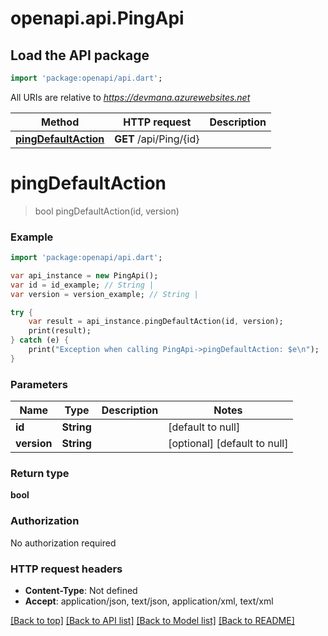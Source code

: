 # openapi.api.PingApi

## Load the API package
```dart
import 'package:openapi/api.dart';
```

All URIs are relative to *https://devmana.azurewebsites.net*

Method | HTTP request | Description
------------- | ------------- | -------------
[**pingDefaultAction**](PingApi.md#pingDefaultAction) | **GET** /api/Ping/{id} | 


# **pingDefaultAction**
> bool pingDefaultAction(id, version)



### Example 
```dart
import 'package:openapi/api.dart';

var api_instance = new PingApi();
var id = id_example; // String | 
var version = version_example; // String | 

try { 
    var result = api_instance.pingDefaultAction(id, version);
    print(result);
} catch (e) {
    print("Exception when calling PingApi->pingDefaultAction: $e\n");
}
```

### Parameters

Name | Type | Description  | Notes
------------- | ------------- | ------------- | -------------
 **id** | **String**|  | [default to null]
 **version** | **String**|  | [optional] [default to null]

### Return type

**bool**

### Authorization

No authorization required

### HTTP request headers

 - **Content-Type**: Not defined
 - **Accept**: application/json, text/json, application/xml, text/xml

[[Back to top]](#) [[Back to API list]](../README.md#documentation-for-api-endpoints) [[Back to Model list]](../README.md#documentation-for-models) [[Back to README]](../README.md)

